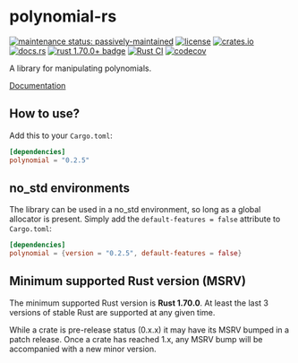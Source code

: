 # polynomial-rs

[![maintenance status: passively-maintained](https://img.shields.io/badge/maintenance-passively--maintained-yellowgreen.svg)](https://doc.rust-lang.org/cargo/reference/manifest.html#the-badges-section)
[![license](https://img.shields.io/crates/l/polynomial.svg)](LICENSE)
[![crates.io](https://img.shields.io/crates/v/polynomial.svg)](https://crates.io/crates/polynomial)
[![docs.rs](https://img.shields.io/docsrs/polynomial/latest)](https://docs.rs/polynomial/latest/)
[![rust 1.70.0+ badge](https://img.shields.io/badge/rust-1.70.0+-93450a.svg)](https://doc.rust-lang.org/cargo/reference/manifest.html#the-rust-version-field)
[![Rust CI](https://github.com/gifnksm/polynomial-rs/actions/workflows/rust-ci.yml/badge.svg)](https://github.com/gifnksm/polynomial-rs/actions/workflows/rust-ci.yml)
[![codecov](https://codecov.io/gh/gifnksm/polynomial-rs/branch/master/graph/badge.svg?token=0RxeiNjQNM)](https://codecov.io/gh/gifnksm/polynomial-rs)

A library for manipulating polynomials.

[Documentation](https://docs.rs/polynomial/latest/polynomial/)

## How to use?

Add this to your `Cargo.toml`:

```toml
[dependencies]
polynomial = "0.2.5"
```

## no_std environments

The library can be used in a no_std environment, so long as a global allocator is present. Simply add the `default-features = false` attribute to `Cargo.toml`:
```toml
[dependencies]
polynomial = {version = "0.2.5", default-features = false}
```

## Minimum supported Rust version (MSRV)

The minimum supported Rust version is **Rust 1.70.0**.
At least the last 3 versions of stable Rust are supported at any given time.

While a crate is pre-release status (0.x.x) it may have its MSRV bumped in a patch release.
Once a crate has reached 1.x, any MSRV bump will be accompanied with a new minor version.
